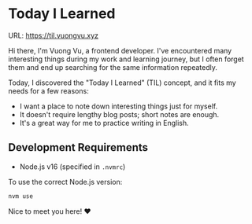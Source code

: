# Today I Learned

URL: https://til.vuongvu.xyz

Hi there, I'm Vuong Vu, a frontend developer. I've encountered many interesting things during my work and learning journey, but I often forget them and end up searching for the same information repeatedly.

Today, I discovered the "Today I Learned" (TIL) concept, and it fits my needs for a few reasons:

- I want a place to note down interesting things just for myself.
- It doesn't require lengthy blog posts; short notes are enough.
- It's a great way for me to practice writing in English.

## Development Requirements

- Node.js v16 (specified in `.nvmrc`)

To use the correct Node.js version:
```bash
nvm use
```

Nice to meet you here! ♥️
